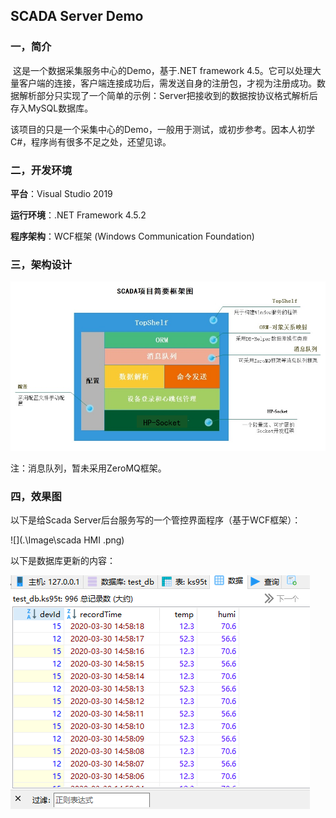 ## SCADA Server Demo

### 一，简介

​		这是一个数据采集服务中心的Demo，基于.NET framework 4.5。它可以处理大量客户端的连接，客户端连接成功后，需发送自身的注册包，才视为注册成功。数据解析部分只实现了一个简单的示例：Server把接收到的数据按协议格式解析后存入MySQL数据库。

​		该项目的只是一个采集中心的Demo，一般用于测试，或初步参考。因本人初学C#，程序尚有很多不足之处，还望见谅。



### 二，开发环境

**平台**：Visual Studio 2019

**运行环境**：.NET Framework 4.5.2

**程序架构**：WCF框架 (Windows Communication Foundation)



### 三，架构设计

![](.\Image\scada.png)

注：消息队列，暂未采用ZeroMQ框架。

### 四，效果图

以下是给Scada Server后台服务写的一个管控界面程序（基于WCF框架）：

![](.\Image\scada HMI .png)

以下是数据库更新的内容：

![](.\Image\database.png)